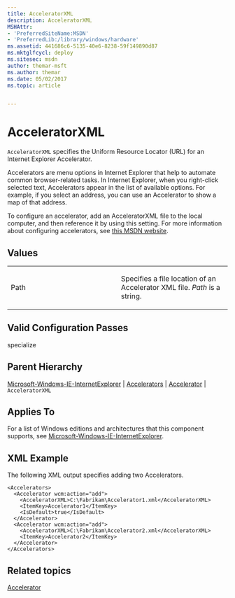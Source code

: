 ```yaml
---
title: AcceleratorXML
description: AcceleratorXML
MSHAttr:
- 'PreferredSiteName:MSDN'
- 'PreferredLib:/library/windows/hardware'
ms.assetid: 441686c6-5135-40e6-8238-59f149890d87
ms.mktglfcycl: deploy
ms.sitesec: msdn
author: themar-msft
ms.author: themar
ms.date: 05/02/2017
ms.topic: article


---
```


# AcceleratorXML


`AcceleratorXML` specifies the Uniform Resource Locator (URL) for an Internet Explorer Accelerator.

Accelerators are menu options in Internet Explorer that help to automate common browser-related tasks. In Internet Explorer, when you right-click selected text, Accelerators appear in the list of available options. For example, if you select an address, you can use an Accelerator to show a map of that address.

To configure an accelerator, add an AcceleratorXML file to the local computer, and then reference it by using this setting. For more information about configuring accelerators, see [this MSDN website](http://go.microsoft.com/fwlink/?LinkId=130617).

## Values


<table>
<colgroup>
<col width="50%" />
<col width="50%" />
</colgroup>
<tbody>
<tr class="odd">
<td><p>Path</p></td>
<td><p>Specifies a file location of an Accelerator XML file. <em>Path</em> is a string.</p></td>
</tr>
</tbody>
</table>

 

## Valid Configuration Passes


specialize

## Parent Hierarchy


[Microsoft-Windows-IE-InternetExplorer](microsoft-windows-ie-internetexplorer.md) | [Accelerators](microsoft-windows-ie-internetexplorer-accelerators.md) | [Accelerator](microsoft-windows-ie-internetexplorer-accelerators-accelerator.md) | `AcceleratorXML`

## Applies To


For a list of Windows editions and architectures that this component supports, see [Microsoft-Windows-IE-InternetExplorer](microsoft-windows-ie-internetexplorer.md).

## XML Example


The following XML output specifies adding two Accelerators.

```
<Accelerators>
  <Accelerator wcm:action="add">
    <AcceleratorXML>C:\Fabrikam\Accelerator1.xml</AcceleratorXML>
    <ItemKey>Accelerator1</ItemKey> 
    <IsDefault>true</IsDefault> 
  </Accelerator>
  <Accelerator wcm:action="add">
    <AcceleratorXML>C:\Fabrikam\Accelerator2.xml</AcceleratorXML> 
    <ItemKey>Accelerator2</ItemKey> 
  </Accelerator>
</Accelerators>
```

## Related topics


[Accelerator](microsoft-windows-ie-internetexplorer-accelerators-accelerator.md)

 

 







